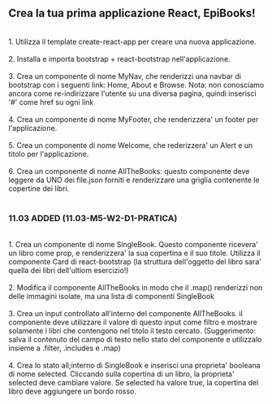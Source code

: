 ## Crea la tua prima applicazione React, EpiBooks!

<br>
1. Utilizza il template create-react-app per creare una nuova applicazione.
<br><br>
2. Installa e importa bootstrap + react-bootstrap nell'applicazione.
<br><br>
3. Crea un componente di nome MyNav, che renderizzi una navbar di bootstrap con i seguenti link: Home, About e Browse.
Nota: non conosciamo ancora come re-indirizzare l'utente su una diversa pagina, quindi inserisci '#' come href su ogni link
<br><br>
4. Crea un componente di nome MyFooter, che renderizzera' un footer per l'applicazione.
<br><br>
5. Crea un componente di nome Welcome, che rederizzera' un Alert e un titolo per l'applicazione.
<br><br>
6. Crea un componente di nome AllTheBooks: questo componente deve leggere da UNO dei file.json forniti e renderizzare una griglia contenente le copertine dei libri.
<br><br>


### 11.03 ADDED (11.03-M5-W2-D1-PRATICA)

<br>
1. Crea un componente di nome SingleBook. Questo componente ricevera' un libro come prop, e renderizzera' la sua copertina e il suo titole. Utilizza il componente Card di react-bootstrap (la struttura dell'oggetto del libro sara' quella dei libri dell'ultiom esercizio!)
<br><br>
2. Modifica il componente AllTheBooks in modo che il .map() renderizzi non delle immagini isolate, ma una lista di componenti SingleBook
<br><br>
3. Crea un input controllato all'interno del componente AllTheBooks.
il componente deve utilizzare il valore di questo input come filtro e mostrare solamente i libri che contengono nel titolo il testo cercato. (Suggerimento: salva il contenuto del campo di testo nello stato del componente e utilizzalo insieme a .filter, .includes e .map)
<br><br>
4. Crea lo stato all;interno di SingleBook e inserisci una proprieta' booleana di nome selected.
Cliccando sulla copertina di un libro, la proprieta' selected deve cambiare valore.
Se selected ha valore true, la copertina del libro deve aggiungere un bordo rosso.
<br>

